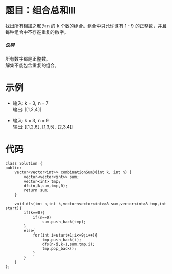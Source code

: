 # 题目：组合总和Ⅲ
找出所有相加之和为 n 的 k 个数的组合。组合中只允许含有 1 - 9 的正整数，并且每种组合中不存在重复的数字。

##### 说明
所有数字都是正整数。  
解集不能包含重复的组合。 

# 示例
+ 输入: k = 3, n = 7  
  输出: [[1,2,4]]

+ 输入: k = 3, n = 9  
  输出: [[1,2,6], [1,3,5], [2,3,4]]

# 代码
```
class Solution {
public:
    vector<vector<int>> combinationSum3(int k, int n) {
        vector<vector<int>> sum;
        vector<int> tmp;
        dfs(n,k,sum,tmp,0);
        return sum;
    }
    
    void dfs(int n,int k,vector<vector<int>>& sum,vector<int>& tmp,int start){
        if(k==0){
            if(n==0)
                sum.push_back(tmp);
        }
        else{
            for(int i=start+1;i<=9;i++){
                tmp.push_back(i);
                dfs(n-i,k-1,sum,tmp,i);
                tmp.pop_back();
            }
        }
    }
};
```
